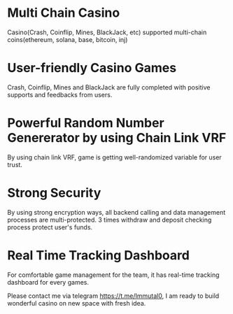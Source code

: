 # Multi Chain Casino

Casino(Crash, Coinflip, Mines, BlackJack, etc) supported multi-chain coins(ethereum, solana, base, bitcoin, inj)

# User-friendly Casino Games

Crash, Coinflip, Mines and BlackJack are fully completed with positive supports and feedbacks from users.

# Powerful Random Number Genererator by using Chain Link VRF

By using chain link VRF, game is getting well-randomized variable for user trust.

# Strong Security

By using strong encryption ways, all backend calling and data management processes are multi-protected.
3 times withdraw and deposit checking process protect user's funds.

# Real Time Tracking Dashboard

For comfortable game management for the team, it has real-time tracking dashboard for every games.

Please contact me via telegram https://t.me/Immutal0, I am ready to build wonderful casino on new space with fresh idea.
